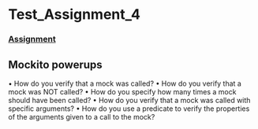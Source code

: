 # Test_Assignment_4

### [Assignment](https://datsoftlyngby.github.io/soft2020fall/resources/672dd591-assignment-04.pdf)  
 


## Mockito powerups  

• How do you verify that a mock was called?
• How do you verify that a mock was NOT called?
• How do you specify how many times a mock should have been called?
• How do you verify that a mock was called with specific arguments?
• How do you use a predicate to verify the properties of the arguments given to a call to the mock?

